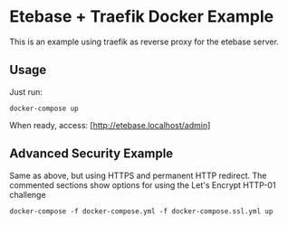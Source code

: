 # Etebase + Traefik Docker Example

This is an example using traefik as reverse proxy for the etebase server.

## Usage
Just run:

```console
docker-compose up
```

When ready, access: [http://etebase.localhost/admin]

## Advanced Security Example
Same as above, but using HTTPS and permanent HTTP redirect. The commented sections show options for using the Let's Encrypt HTTP-01 challenge

```console
docker-compose -f docker-compose.yml -f docker-compose.ssl.yml up
```
